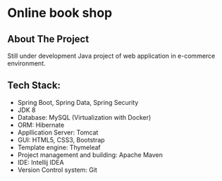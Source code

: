 #  Online book shop

<!-- ABOUT THE PROJECT -->
## About The Project

Still under development Java project of web application in e-commerce environment.

## Tech Stack:
- Spring Boot, Spring Data, Spring Security
- JDK 8
- Database: MySQL (Virtualization with Docker)
- ORM: Hibernate 
- Appllication Server: Tomcat
- GUI: HTML5, CSS3, Bootstrap
- Template engine: Thymeleaf
- Project management and building: Apache Maven
- IDE: Intellij IDEA
- Version Control system: Git
